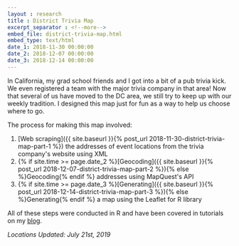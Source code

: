 ```yaml
---
layout : research
title : District Trivia Map
excerpt_separator : <!--more-->
embed_file: district-trivia-map.html
embed_type: text/html
date_1: 2018-11-30 00:00:00
date_2: 2018-12-07 00:00:00
date_3: 2018-12-14 00:00:00
---
```

In California, my grad school friends and I got into a bit of a pub trivia kick. We even registered a team with the major trivia company in that area! Now that several of us have moved to the DC area, we still try to keep up with our weekly tradition. I designed this map just for fun as a way to help us choose where to go.

<!--more-->
The process for making this map involved:
  1. [Web scraping]({{ site.baseurl }}{% post_url 2018-11-30-district-trivia-map-part-1 %}) the addresses of event locations from the trivia company's website using XML
  2. {% if site.time >= page.date_2 %}[Geocoding]({{ site.baseurl }}{% post_url 2018-12-07-district-trivia-map-part-2 %}){% else %}Geocoding{% endif %} addresses using MapQuest's API
  3. {% if site.time >= page.date_3 %}[Generating]({{ site.baseurl }}{% post_url 2018-12-14-district-trivia-map-part-3 %}){% else %}Generating{% endif %} a map using the Leaflet for R library

All of these steps were conducted in R and have been covered in tutorials on my [blog](/blog/).

*Locations Updated: July 21st, 2019*

